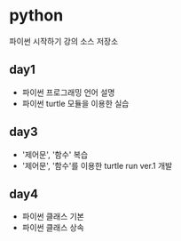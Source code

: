 ﻿# python
파이썬 시작하기 강의 소스 저장소

## day1
- 파이썬 프로그래밍 언어 설명
- 파이썬 turtle 모듈을 이용한 실습

## day3
- '제어문', '함수' 복습
- '제어문', '함수'를 이용한 turtle run ver.1 개발

## day4
- 파이썬 클래스 기본
- 파이썬 클래스 상속
